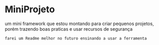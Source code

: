 # MiniProjeto
um mini framework que estou montando para criar pequenos projetos, porém trazendo boas praticas e usar recursos de segurança

    farei um Readme melhor no futuro ensinando a usar a ferramenta
